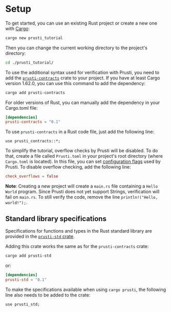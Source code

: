# Setup

To get started, you can use an existing Rust project or create a new one with [Cargo](https://doc.rust-lang.org/cargo/):

```sh
cargo new prusti_tutorial
```
Then you can change the current working directory to the project's directory:
```sh
cd ./prusti_tutorial/
```


To use the additional syntax used for verification with Prusti, you need to add the [`prusti-contracts`](https://crates.io/crates/prusti-contracts) crate to your project. If you have at least Cargo version 1.62.0, you can use this command to add the dependency:
```sh
cargo add prusti-contracts
```
For older versions of Rust, you can manually add the dependency in your Cargo.toml file:
```toml
[dependencies]
prusti-contracts = "0.1"
```

To use `prusti-contracts` in a Rust code file, just add the following line:
```rust,ignore
use prusti_contracts::*;
```


To simplify the tutorial, overflow checks by Prusti will be disabled. To do that, create a file called `Prusti.toml` in your project's root directory (where `Cargo.toml` is located).
In this file, you can set [configuration flags](https://viperproject.github.io/prusti-dev/dev-guide/config/flags.html) used by Prusti. To disable overflow checking, add the following line:
```toml
check_overflows = false
```

**Note**: Creating a new project will create a `main.rs` file containing a `Hello World` program. Since Prusti does not yet support Strings, verification will fail on `main.rs`. To still verify the code, remove the line `println!("Hello, world!");`.

<!-- TODO: link capabilities/limitations chapter (strings) -->

## Standard library specifications

Specifications for functions and types in the Rust standard library are provided in the [`prusti-std` crate](https://crates.io/crates/prusti-std).

Adding this crate works the same as for the `prusti-contracts` crate:
```sh
cargo add prusti-std
```
or:
```toml
[dependencies]
prusti-std = "0.1"
```

To make the specifications available when using `cargo prusti`, the following line also needs to be added to the crate:

```rust,ignore
use prusti_std;
```
